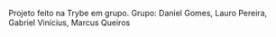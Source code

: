 Projeto feito na Trybe em grupo.
Grupo:
  Daniel Gomes,
  Lauro Pereira,
  Gabriel Vinícius,
  Marcus Queiros
